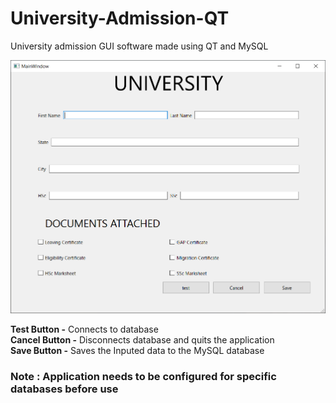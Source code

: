# University-Admission-QT
University admission GUI software made using QT and MySQL

![Sample Image](Image/SampleImage.PNG)

**Test Button -**     Connects to database  
**Cancel Button -**   Disconnects database and quits the application  
**Save Button -**     Saves the Inputed data to the MySQL database  

### Note : Application needs to be configured for specific databases before use
